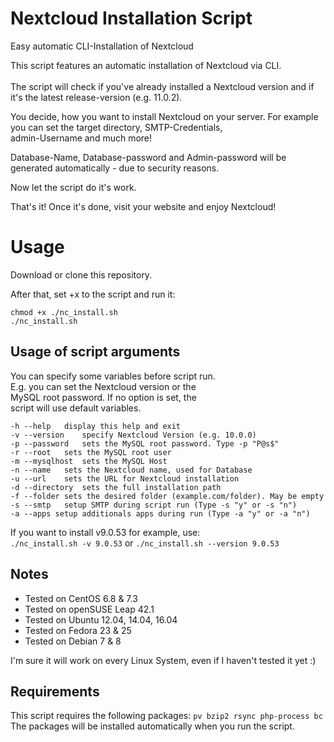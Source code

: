 # Nextcloud Installation Script
Easy automatic CLI-Installation of Nextcloud


This script features an automatic installation of Nextcloud via CLI.<br /><br />
The script will check if you've already installed a Nextcloud version and if it's the latest release-version (e.g. 11.0.2).<br />

You decide, how you want to install Nextcloud on your server. For example you can set the target directory, SMTP-Credentials,<br />
admin-Username and much more!

Database-Name, Database-password and Admin-password will be generated automatically - due to security reasons.

Now let the script do it's work. 

That's it! Once it's done, visit your website and enjoy Nextcloud!

# Usage
Download or clone this repository.

After that, set +x to the script and run it:
```
chmod +x ./nc_install.sh
./nc_install.sh
```

## Usage of script arguments

 You can specify some variables before script run.<br />
 E.g. you can set the Nextcloud version or the <br />
 MySQL root password. If no option is set, the<br />
 script will use default variables.<br />

	-h --help	display this help and exit
	-v --version	specify Nextcloud Version (e.g. 10.0.0)
	-p --password	sets the MySQL root password. Type -p "P@s$"
	-r --root	sets the MySQL root user
	-m --mysqlhost	sets the MySQL Host
	-n --name	sets the Nextcloud name, used for Database
	-u --url	sets the URL for Nextcloud installation
	-d --directory	sets the full installation path
	-f --folder sets the desired folder (example.com/folder). May be empty
	-s --smtp	setup SMTP during script run (Type -s "y" or -s "n")
	-a --apps setup additionals apps during run (Type -a "y" or -a "n")

If you want to install v9.0.53 for example, use:<br />
`./nc_install.sh -v 9.0.53` or `./nc_install.sh --version 9.0.53`

## Notes
* Tested on CentOS 6.8 & 7.3
* Tested on openSUSE Leap 42.1
* Tested on Ubuntu 12.04, 14.04, 16.04
* Tested on Fedora 23 & 25
* Tested on Debian 7 & 8

I'm sure it will work on every Linux System, even if I haven't tested it yet :)

## Requirements
This script requires the following packages: `pv bzip2 rsync php-process bc`<br />
The packages will be installed automatically when you run the script.
